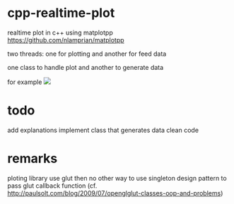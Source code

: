 # cpp-realtime-plot
realtime plot in c++ using matplotpp https://github.com/nlamprian/matplotpp

two threads: one for plotting and another for feed data

one class to handle plot and another to generate data

for example
![](example.gif)

# todo
add explanations
implement class that generates data
clean code


# remarks
ploting library use glut then no other way to use singleton design pattern to pass glut callback function (cf. http://paulsolt.com/blog/2009/07/openglglut-classes-oop-and-problems)
